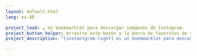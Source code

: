 ```yaml
---
layout: default.html
lang: es-AR

project_lead: ☁️ Un bookmarklet para descargar imágenes de Instagram.
project_button_helper: Arrastre este botón a la barra de favoritos de su navegador.
project_description: "[instantgram-light] es un bookmarklet para descargar imágenes individuales de Instagram. Minúsculo, sencillo, sin más extensiones ni descargas. Sólo tienes que arrastrar el botón [instantgram-light] a la barra de marcadores de tu navegador, abrir cualquier publicación de Instagram y hacer clic en el bookmarklet. Simplemente funciona :-)"

---
```

